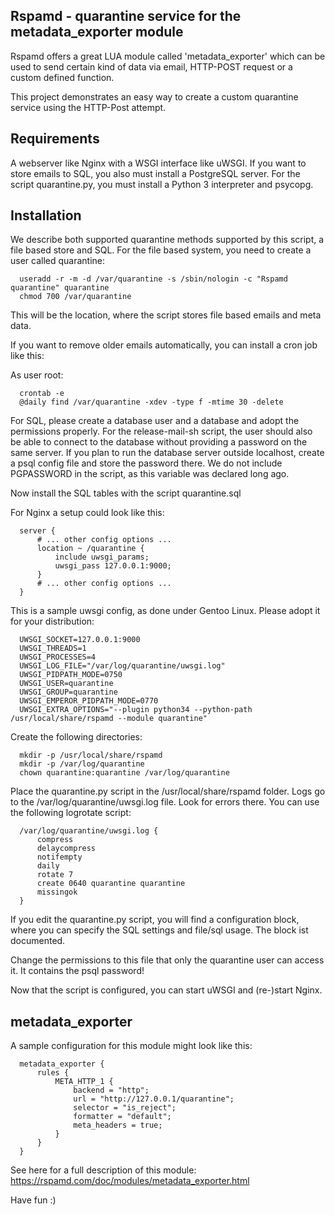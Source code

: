 Rspamd - quarantine service for the metadata_exporter module
------------------------------------------------------------

Rspamd offers a great LUA module called 'metadata_exporter' which can be used to send certain kind of data via email, HTTP-POST request or a custom defined function.

This project demonstrates an easy way to create a custom quarantine service using the HTTP-Post attempt.

Requirements
------------

A webserver like Nginx with a WSGI interface like uWSGI. If you want to store emails to SQL, you also must install a PostgreSQL server. For the script quarantine.py, you must install a Python 3 interpreter and psycopg.

Installation
------------

We describe both supported quarantine methods supported by this script, a file based store and SQL. For the file based system, you need to create a user called quarantine:

```shell
  useradd -r -m -d /var/quarantine -s /sbin/nologin -c "Rspamd quarantine" quarantine
  chmod 700 /var/quarantine
```

This will be the location, where the script stores file based emails and meta data.

If you want to remove older emails automatically, you can install a cron job like this:

As user root:

```cron
  crontab -e
  @daily find /var/quarantine -xdev -type f -mtime 30 -delete
```

For SQL, please create a database user and a database and adopt the permissions properly. For the release-mail-sh script, the user should also be able to connect to the database without providing a password on the same server. If you plan to run the database server outside localhost, create a psql config file and store the password there. We do not include PGPASSWORD in the script, as this variable was declared long ago.

Now install the SQL tables with the script quarantine.sql

For Nginx a setup could look like this:

```nginx
  server {
      # ... other config options ...
      location ~ /quarantine {
          include uwsgi_params;
          uwsgi_pass 127.0.0.1:9000;
      }
      # ... other config options ...
  }
```

This is a sample uwsgi config, as done under Gentoo Linux. Please adopt it for your distribution:

```shell
  UWSGI_SOCKET=127.0.0.1:9000
  UWSGI_THREADS=1
  UWSGI_PROCESSES=4
  UWSGI_LOG_FILE="/var/log/quarantine/uwsgi.log"
  UWSGI_PIDPATH_MODE=0750
  UWSGI_USER=quarantine
  UWSGI_GROUP=quarantine
  UWSGI_EMPEROR_PIDPATH_MODE=0770
  UWSGI_EXTRA_OPTIONS="--plugin python34 --python-path /usr/local/share/rspamd --module quarantine"
```

Create the following directories:

```shell
  mkdir -p /usr/local/share/rspamd
  mkdir -p /var/log/quarantine
  chown quarantine:quarantine /var/log/quarantine
```

Place the quarantine.py script in the /usr/local/share/rspamd folder. Logs go to the /var/log/quarantine/uwsgi.log file. Look for errors there. You can use the following logrotate script:

```logrotate
  /var/log/quarantine/uwsgi.log {
      compress
      delaycompress
      notifempty
      daily
      rotate 7
      create 0640 quarantine quarantine
      missingok
  }
```

If you edit the quarantine.py script, you will find a configuration block, where you can specify the SQL settings and file/sql usage. The block ist documented.

Change the permissions to this file that only the quarantine user can access it. It contains the psql password!

Now that the script is configured, you can start uWSGI and (re-)start Nginx.

metadata_exporter
-----------------

A sample configuration for this module might look like this:

```rspamd
  metadata_exporter {
      rules {
          META_HTTP_1 {
              backend = "http";
              url = "http://127.0.0.1/quarantine";
              selector = "is_reject";
              formatter = "default";
              meta_headers = true;
          }
      }
  }
```

See here for a full description of this module: https://rspamd.com/doc/modules/metadata_exporter.html

Have fun :)
